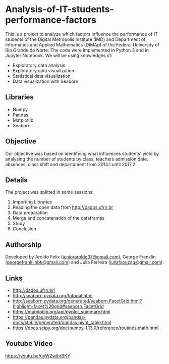 # Analysis-of-IT-students-performance-factors

This is a project to analyze which factors influence the performance of IT students of the Digital Metropolis Institute (IMD) and Department of Informatics and Applied Mathematics (DIMAp) of the Federal University of Rio Grande do Norte. The code were implemented in Python 3 and in Jupyter Notebook. We will be using knowledges of:

   - Exploratory data analysis
   - Exploratory data visualization
   - Statistical data visualization
   - Data visualization with Seaborn

## Libraries

   - Numpy
   - Pandas
   - Matplotlib
   - Seaborn

## Objective

Our objective was based on identifying what influences students' yield by analysing the number of students by class, teachers admission date, absences, class shift and departament from 2014.1 until 2017.2.

## Details

The project was splitted in some sessions:

  1. Importing Libraries
  2. Reading the open data from http://dados.ufrn.br
  3. Data preparation
  4. Merge and concatenation of the dataframes
  5. Study
  6. Conclusion

## Authorship

Developed by Aroldo Felix (junioraroldo37@gmail.com), George Franklin (georgefranklinbti@gmail.com) and Julia Ferreira (juliafsouzag@gmail.com).

## Links
   - http://dados.ufrn.br/
   - http://seaborn.pydata.org/tutorial.html
   - http://seaborn.pydata.org/generated/seaborn.FacetGrid.html?highlight=facet%20grid#seaborn.FacetGrid
   - https://matplotlib.org/api/pyplot_summary.html
   - https://pandas.pydata.org/pandas-docs/stable/generated/pandas.pivot_table.html
   - https://docs.scipy.org/doc/numpy-1.13.0/reference/routines.math.html

## Youtube Video

https://youtu.be/uyWZwlhrBKY
